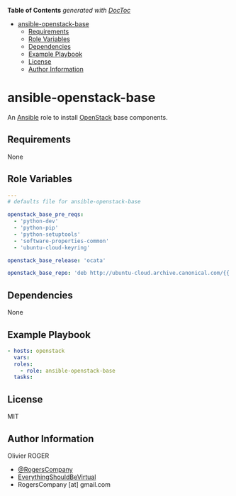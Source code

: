 <!-- START doctoc generated TOC please keep comment here to allow auto update -->
<!-- DON'T EDIT THIS SECTION, INSTEAD RE-RUN doctoc TO UPDATE -->
**Table of Contents**  *generated with [DocToc](https://github.com/thlorenz/doctoc)*

- [ansible-openstack-base](#ansible-openstack-base)
  - [Requirements](#requirements)
  - [Role Variables](#role-variables)
  - [Dependencies](#dependencies)
  - [Example Playbook](#example-playbook)
  - [License](#license)
  - [Author Information](#author-information)

<!-- END doctoc generated TOC please keep comment here to allow auto update -->

# ansible-openstack-base

An [Ansible](https://www.ansible.com) role to install [OpenStack](https://www.openstack.org/)
base components.

## Requirements

None

## Role Variables

```yaml
---
# defaults file for ansible-openstack-base

openstack_base_pre_reqs:
  - 'python-dev'
  - 'python-pip'
  - 'python-setuptools'
  - 'software-properties-common'
  - 'ubuntu-cloud-keyring'

openstack_base_release: 'ocata'

openstack_base_repo: 'deb http://ubuntu-cloud.archive.canonical.com/{{ ansible_distribution| lower }} {{ ansible_distribution_release| lower }}-updates/{{ openstack_base_release }} main'
```

## Dependencies

None

## Example Playbook

```yaml
- hosts: openstack
  vars:
  roles:
    - role: ansible-openstack-base
  tasks:
```

## License

MIT

## Author Information

Olivier ROGER

-   [@RogersCompany](https://www.twitter.com/RogersCompany)
-   [EverythingShouldBeVirtual](http://www.everythingshouldbevirtual.com)
-   RogersCompany [at] gmail.com
